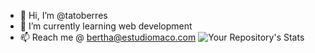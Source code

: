 - 👋 Hi, I’m @tatoberres
- 🌱 I’m currently learning web development
- 📫 Reach me @ bertha@estudiomaco.com
![Your Repository's Stats](https://github-readme-stats.vercel.app/api?username=Your_GitHub_Username&show_icons=true)
